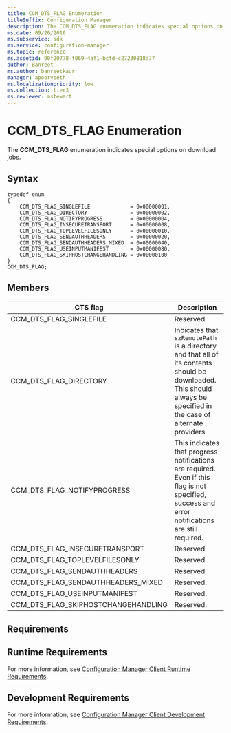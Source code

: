 ```yaml
---
title: CCM_DTS_FLAG Enumeration
titleSuffix: Configuration Manager
description: The CCM_DTS_FLAG enumeration indicates special options on download jobs.
ms.date: 09/20/2016
ms.subservice: sdk
ms.service: configuration-manager
ms.topic: reference
ms.assetid: 90f20778-f069-4af1-bcfd-c27230818a77
author: Banreet
ms.author: banreetkaur
manager: apoorvseth
ms.localizationpriority: low
ms.collection: tier3
ms.reviewer: mstewart
---
```

# CCM_DTS_FLAG Enumeration
The **CCM_DTS_FLAG** enumeration indicates special options on download jobs.

## Syntax

```
typedef enum
{
    CCM_DTS_FLAG_SINGLEFILE             = 0x00000001,
    CCM_DTS_FLAG_DIRECTORY              = 0x00000002,
    CCM_DTS_FLAG_NOTIFYPROGRESS         = 0x00000004,
    CCM_DTS_FLAG_INSECURETRANSPORT      = 0x00000008,
    CCM_DTS_FLAG_TOPLEVELFILESONLY      = 0x00000010,
    CCM_DTS_FLAG_SENDAUTHHEADERS        = 0x00000020,
    CCM_DTS_FLAG_SENDAUTHHEADERS_MIXED  = 0x00000040,
    CCM_DTS_FLAG_USEINPUTMANIFEST       = 0x00000080,
    CCM_DTS_FLAG_SKIPHOSTCHANGEHANDLING = 0x00000100
}
CCM_DTS_FLAG;

```

## Members

|CTS flag|Description|
|-|-|
|CCM_DTS_FLAG_SINGLEFILE|Reserved.|
|CCM_DTS_FLAG_DIRECTORY|Indicates that `szRemotePath` is a directory and that all of its contents should be downloaded. This should always be specified in the case of alternate providers.|
|CCM_DTS_FLAG_NOTIFYPROGRESS|This indicates that progress notifications are required. Even if this flag is not specified, success and error notifications are still required.|
|CCM_DTS_FLAG_INSECURETRANSPORT|Reserved.|
|CCM_DTS_FLAG_TOPLEVELFILESONLY|Reserved.|
|CCM_DTS_FLAG_SENDAUTHHEADERS|Reserved.|
|CCM_DTS_FLAG_SENDAUTHHEADERS_MIXED|Reserved.|
|CCM_DTS_FLAG_USEINPUTMANIFEST|Reserved.|
|CCM_DTS_FLAG_SKIPHOSTCHANGEHANDLING|Reserved.|

## Requirements

## Runtime Requirements
 For more information, see [Configuration Manager Client Runtime Requirements](../../../../../develop/core/reqs/client-runtime-requirements.md).

## Development Requirements
 For more information, see [Configuration Manager Client Development Requirements](../../../../../develop/core/reqs/client-development-requirements.md).
